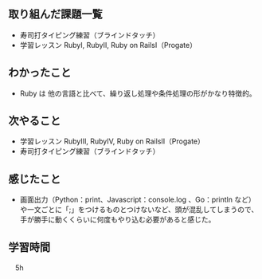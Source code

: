 ## 取り組んだ課題一覧
- 寿司打タイピング練習（ブラインドタッチ）
- 学習レッスン RubyⅠ, RubyⅡ, Ruby on RailsⅠ（Progate）

## わかったこと
- Ruby は 他の言語と比べて、繰り返し処理や条件処理の形がかなり特徴的。

## 次やること
- 学習レッスン RubyⅢ, RubyⅣ, Ruby on RailsⅡ（Progate）
- 寿司打タイピング練習（ブラインドタッチ）

## 感じたこと
- 画面出力（Python：print、Javascript：console.log 、Go：println など）や一文ごとに「;」をつけるものとつけないなど、頭が混乱してしまうので、手が勝手に動くくらいに何度もやり込む必要があると感じた。

## 学習時間
　5h
